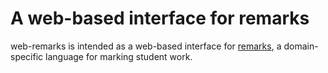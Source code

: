 # A web-based interface for remarks

web-remarks is intended as a web-based interface for
[remarks](https://github.com/DIKU-EDU/remarks), a domain-specific
language for marking student work.
